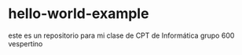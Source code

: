 # hello-world-example
este es un repositorio para mi clase de CPT de Informática grupo 600 vespertino
